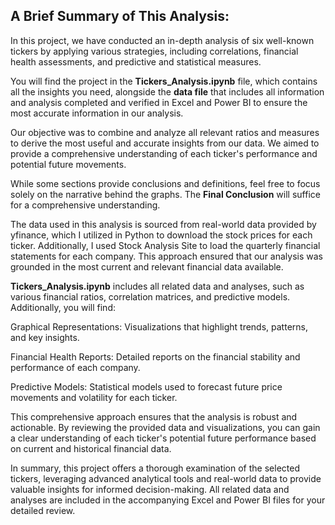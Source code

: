 ## **A Brief Summary of This Analysis**:

In this project, we have conducted an in-depth analysis of six well-known tickers by applying various strategies, including correlations, financial health assessments, and predictive and statistical measures.

You will find the project in the **Tickers_Analysis.ipynb** file, which contains all the insights you need, alongside the **data file** that includes all information and analysis completed and verified in Excel and Power BI to ensure the most accurate information in our analysis.

Our objective was to combine and analyze all relevant ratios and measures to derive the most useful and accurate insights from our data. We aimed to provide a comprehensive understanding of each ticker's performance and potential future movements.

While some sections provide conclusions and definitions, feel free to focus solely on the narrative behind the graphs. The **Final Conclusion** will suffice for a comprehensive understanding.

The data used in this analysis is sourced from real-world data provided by yfinance, which I utilized in Python to download the stock prices for each ticker. Additionally, I used Stock Analysis Site to load the quarterly financial statements for each company. This approach ensured that our analysis was grounded in the most current and relevant financial data available.

**Tickers_Analysis.ipynb** includes all related data and analyses, such as various financial ratios, correlation matrices, and predictive models. Additionally, you will find:

Graphical Representations: Visualizations that highlight trends, patterns, and key insights.

Financial Health Reports: Detailed reports on the financial stability and performance of each company.

Predictive Models: Statistical models used to forecast future price movements and volatility for each ticker.

This comprehensive approach ensures that the analysis is robust and actionable. By reviewing the provided data and visualizations, you can gain a clear understanding of each ticker's potential future performance based on current and historical financial data.

In summary, this project offers a thorough examination of the selected tickers, leveraging advanced analytical tools and real-world data to provide valuable insights for informed decision-making. All related data and analyses are included in the accompanying Excel and Power BI files for your detailed review.
